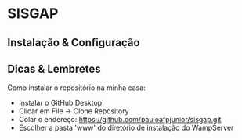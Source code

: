 # SISGAP

## Instalação & Configuração



## Dicas & Lembretes

Como instalar o repositório na minha casa:

- Instalar o GitHub Desktop
- Clicar em File -> Clone Repository
- Colar o endereço: https://github.com/pauloafpjunior/sisgap.git
- Escolher a pasta 'www' do diretório de instalação do WampServer
